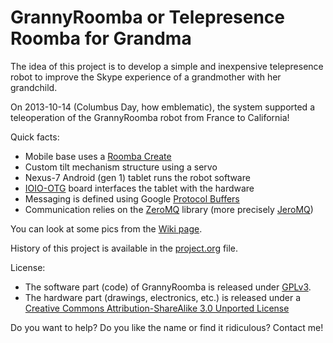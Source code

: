 GrannyRoomba or Telepresence Roomba for Grandma
===============================================

The idea of this project is to develop a simple and inexpensive telepresence robot to improve the Skype experience of a grandmother with her grandchild.

On 2013-10-14 (Columbus Day, how emblematic), the system supported a teleoperation of the GrannyRoomba robot from France to California!

Quick facts:
  - Mobile base uses a [Roomba Create](http://www.irobot.com/us/learn/Educators/Create.aspx)
  - Custom tilt mechanism structure using a servo
  - Nexus-7 Android (gen 1) tablet runs the robot software
  - [IOIO-OTG](https://github.com/ytai/ioio/wiki) board interfaces the tablet with the hardware
  - Messaging is defined using Google [Protocol Buffers](https://developers.google.com/protocol-buffers/)
  - Communication relies on the [ZeroMQ](http://zeromq.org/) library (more precisely [JeroMQ](https://github.com/zeromq/jeromq))

You can look at some pics from the [Wiki page](https://github.com/flupes/GrannyRoomba/wiki/GrannyRoomba-Wiki-Home).

History of this project is available in the [project.org](https://github.com/flupes/GrannyRoomba/blob/master/project.org) file.

License:
  - The software part (code) of GrannyRoomba is released under [GPLv3](http://www.gnu.org/licenses/gpl-3.0-standalone.html).
  - The hardware part (drawings, electronics, etc.) is released under a <a rel="license"
    href="http://creativecommons.org/licenses/by-sa/3.0/deed.en_US">Creative
    Commons Attribution-ShareAlike 3.0 Unported License</a>

Do you want to help? Do you like the name or find it ridiculous? Contact me!


